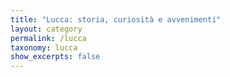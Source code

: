 ```yaml
---
title: "Lucca: storia, curiosità e avvenimenti"
layout: category
permalink: /lucca
taxonomy: lucca
show_excerpts: false
---
```

